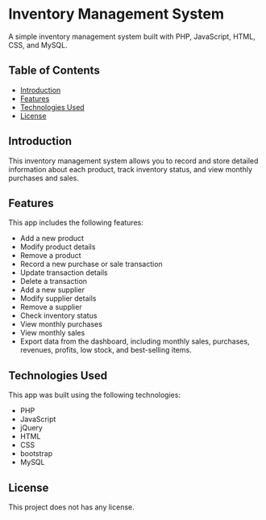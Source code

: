 # Inventory Management System

A simple inventory management system built with PHP, JavaScript, HTML, CSS, and MySQL.

## Table of Contents

- [Introduction](#introduction)
- [Features](#features)
- [Technologies Used](#technologies-used)
- [License](#license)

## Introduction

This inventory management system allows you to record and store detailed information about each product, track inventory status, and view monthly purchases and sales.

## Features

This app includes the following features:

- Add a new product
- Modify product details
- Remove a product
- Record a new purchase or sale transaction
- Update transaction details
- Delete a transaction
- Add a new supplier
- Modify supplier details
- Remove a supplier
- Check inventory status
- View monthly purchases
- View monthly sales
- Export data from the dashboard, including monthly sales, purchases, revenues, profits, low stock, and best-selling items.

## Technologies Used

This app was built using the following technologies:

- PHP
- JavaScript
- jQuery
- HTML
- CSS
- bootstrap
- MySQL

## License
This project does not has any license.
